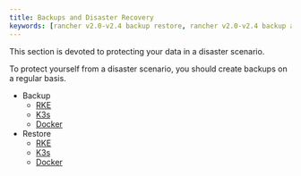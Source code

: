 ```yaml
---
title: Backups and Disaster Recovery
keywords: [rancher v2.0-v2.4 backup restore, rancher v2.0-v2.4 backup and restore, backup restore rancher v2.0-v2.4, backup and restore rancher v2.0-v2.4]
---
```


<head>
  <link rel="canonical" href="https://ranchermanager.docs.rancher.com/how-to-guides/new-user-guides/backup-restore-and-disaster-recovery"/>
</head>

This section is devoted to protecting your data in a disaster scenario.

To protect yourself from a disaster scenario, you should create backups on a regular basis.

- Backup
  - [RKE](back-up-rancher-launched-kubernetes-clusters.md)
  - [K3s](back-up-k3s-installed-rancher.md)
  - [Docker](back-up-docker-installed-rancher.md)
- Restore
  - [RKE](restore-rancher-launched-kubernetes-clusters-from-backup.md)
  - [K3s](restore-k3s-installed-rancher.md)
  - [Docker](restore-docker-installed-rancher.md)

